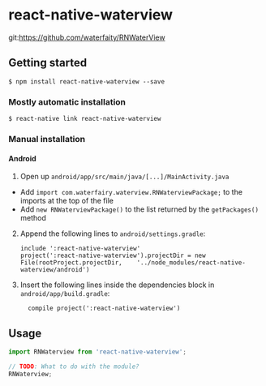 
# react-native-waterview


git:https://github.com/waterfaity/RNWaterView

## Getting started

`$ npm install react-native-waterview --save`

### Mostly automatic installation

`$ react-native link react-native-waterview`

### Manual installation


#### Android

1. Open up `android/app/src/main/java/[...]/MainActivity.java`
  - Add `import com.waterfairy.waterview.RNWaterviewPackage;` to the imports at the top of the file
  - Add `new RNWaterviewPackage()` to the list returned by the `getPackages()` method
2. Append the following lines to `android/settings.gradle`:
  	```
  	include ':react-native-waterview'
  	project(':react-native-waterview').projectDir = new File(rootProject.projectDir, 	'../node_modules/react-native-waterview/android')
  	```
3. Insert the following lines inside the dependencies block in `android/app/build.gradle`:
  	```
      compile project(':react-native-waterview')
  	```


## Usage
```javascript
import RNWaterview from 'react-native-waterview';

// TODO: What to do with the module?
RNWaterview;
```
  